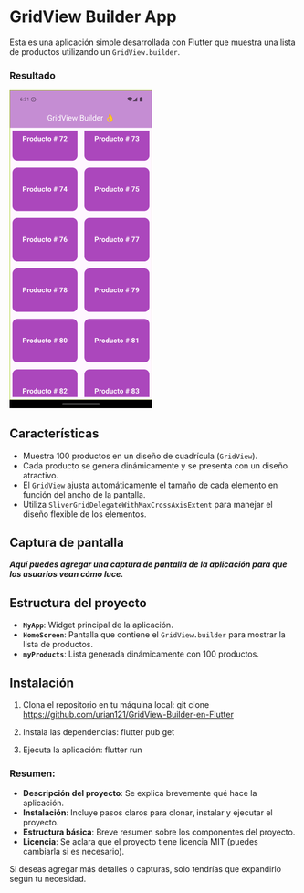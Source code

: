 # GridView Builder App

Esta es una aplicación simple desarrollada con Flutter que muestra una lista de productos utilizando un `GridView.builder`.

### Resultado
<img src="https://raw.githubusercontent.com/urian121/GridView-Builder-en-Flutter/refs/heads/master/resultado.png" style="width:250px">

## Características

- Muestra 100 productos en un diseño de cuadrícula (`GridView`).
- Cada producto se genera dinámicamente y se presenta con un diseño atractivo.
- El `GridView` ajusta automáticamente el tamaño de cada elemento en función del ancho de la pantalla.
- Utiliza `SliverGridDelegateWithMaxCrossAxisExtent` para manejar el diseño flexible de los elementos.

## Captura de pantalla

_**Aquí puedes agregar una captura de pantalla de la aplicación para que los usuarios vean cómo luce.**_

## Estructura del proyecto

- **`MyApp`**: Widget principal de la aplicación.
- **`HomeScreen`**: Pantalla que contiene el `GridView.builder` para mostrar la lista de productos.
- **`myProducts`**: Lista generada dinámicamente con 100 productos.

## Instalación

1. Clona el repositorio en tu máquina local:
   git clone https://github.com/urian121/GridView-Builder-en-Flutter

2. Instala las dependencias:
    flutter pub get

3. Ejecuta la aplicación:
    flutter run


### Resumen:
- **Descripción del proyecto**: Se explica brevemente qué hace la aplicación.
- **Instalación**: Incluye pasos claros para clonar, instalar y ejecutar el proyecto.
- **Estructura básica**: Breve resumen sobre los componentes del proyecto.
- **Licencia**: Se aclara que el proyecto tiene licencia MIT (puedes cambiarla si es necesario).

Si deseas agregar más detalles o capturas, solo tendrías que expandirlo según tu necesidad.
